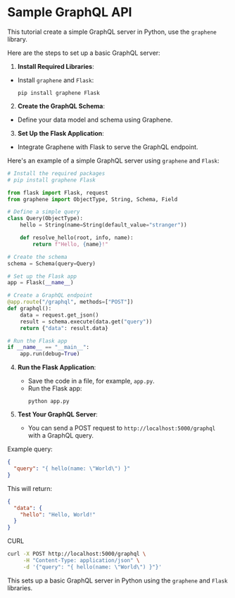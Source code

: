 # Sample GraphQL API

This tutorial create a simple GraphQL server in Python, use the `graphene` library.

Here are the steps to set up a basic GraphQL server:

1. **Install Required Libraries**:

- Install `graphene` and `Flask`:

    ```
    pip install graphene Flask
    ```

2. **Create the GraphQL Schema**:

- Define your data model and schema using Graphene.

3. **Set Up the Flask Application**:

- Integrate Graphene with Flask to serve the GraphQL endpoint.

Here's an example of a simple GraphQL server using `graphene` and `Flask`:

```python
# Install the required packages
# pip install graphene Flask

from flask import Flask, request
from graphene import ObjectType, String, Schema, Field

# Define a simple query
class Query(ObjectType):
    hello = String(name=String(default_value="stranger"))

    def resolve_hello(root, info, name):
        return f"Hello, {name}!"

# Create the schema
schema = Schema(query=Query)

# Set up the Flask app
app = Flask(__name__)

# Create a GraphQL endpoint
@app.route("/graphql", methods=["POST"])
def graphql():
    data = request.get_json()
    result = schema.execute(data.get("query"))
    return {"data": result.data}

# Run the Flask app
if __name__ == "__main__":
    app.run(debug=True)
```

4. **Run the Flask Application**:

   - Save the code in a file, for example, `app.py`.
   - Run the Flask app:
     ```
     python app.py
     ```

5. **Test Your GraphQL Server**:
   - You can send a POST request to `http://localhost:5000/graphql` with a GraphQL query.

Example query:
```json
{
  "query": "{ hello(name: \"World\") }"
}
```

This will return:
```json
{
  "data": {
    "hello": "Hello, World!"
  }
}
```

CURL

```bash
curl -X POST http://localhost:5000/graphql \
     -H "Content-Type: application/json" \
     -d '{"query": "{ hello(name: \"World\") }"}'
```

This sets up a basic GraphQL server in Python using the `graphene` and `Flask` libraries.

